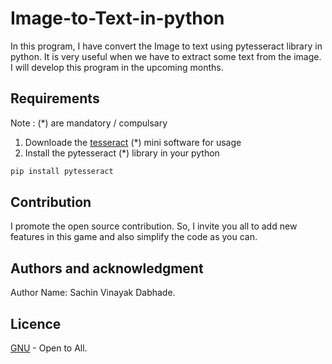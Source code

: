 # Image-to-Text-in-python
In this program, I have convert the Image to text using pytesseract library in python. It is very useful when we have to extract some text from the image. I will develop this program in the upcoming months.
## Requirements
Note : (*) are mandatory / compulsary
1. Downloade the [tesseract](https://sourceforge.net/projects/tesseract-ocr/files/latest/download) (*) mini software for usage
2. Install the pytesseract (*) library in your python
```bash
pip install pytesseract
```
## Contribution
I promote the open source contribution. So, I invite you all to add new features in this game and also simplify the code as you can.

## Authors and acknowledgment
Author Name: Sachin Vinayak Dabhade.

## Licence
[GNU](https://choosealicense.com/licenses/gpl-3.0/) - Open to All.
